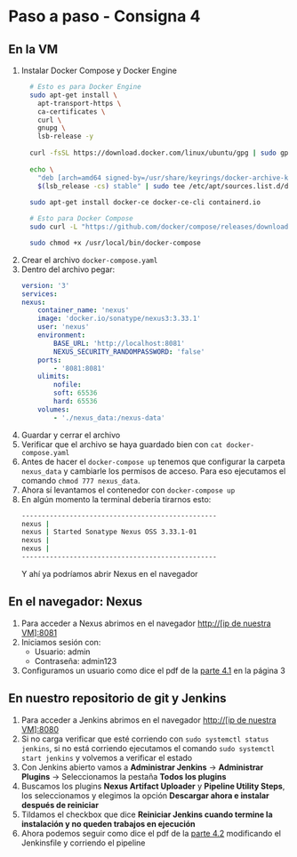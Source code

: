 # Paso a paso - Consigna 4

## En la VM
1. Instalar Docker Compose y Docker Engine
    ```bash
      # Esto es para Docker Engine
      sudo apt-get install \
        apt-transport-https \
        ca-certificates \
        curl \
        gnupg \
        lsb-release -y
      
      curl -fsSL https://download.docker.com/linux/ubuntu/gpg | sudo gpg --dearmor -o /usr/share/keyrings/docker-archive-keyring.gpg
      
      echo \
        "deb [arch=amd64 signed-by=/usr/share/keyrings/docker-archive-keyring.gpg] https://download.docker.com/linux/ubuntu \
        $(lsb_release -cs) stable" | sudo tee /etc/apt/sources.list.d/docker.list > /dev/null
     
      sudo apt-get install docker-ce docker-ce-cli containerd.io

      # Esto para Docker Compose
      sudo curl -L "https://github.com/docker/compose/releases/download/1.29.2/docker-compose-$(uname -s)-$(uname -m)" -o /usr/local/bin/docker-compose

      sudo chmod +x /usr/local/bin/docker-compose
    ```
2. Crear el archivo `docker-compose.yaml`
3. Dentro del archivo pegar: 
    ```yaml
    version: '3'
    services:
    nexus:
        container_name: 'nexus'
        image: 'docker.io/sonatype/nexus3:3.33.1'
        user: 'nexus'
        environment:
            BASE_URL: 'http://localhost:8081'
            NEXUS_SECURITY_RANDOMPASSWORD: 'false'
        ports:
            - '8081:8081'
        ulimits:
            nofile:
            soft: 65536
            hard: 65536
        volumes:
            - './nexus_data:/nexus-data'
    ```
4. Guardar y cerrar el archivo
5. Verificar que el archivo se haya guardado bien con `cat docker-compose.yaml`
6. Antes de hacer el `docker-compose up` tenemos que configurar la carpeta  `nexus_data` y cambiarle los permisos de acceso. Para eso ejecutamos el comando `chmod 777 nexus_data`.
7. Ahora sí levantamos el contenedor con `docker-compose up`
8. En algún momento la terminal debería tirarnos esto:
    ```bash
    -------------------------------------------------
    nexus |
    nexus | Started Sonatype Nexus OSS 3.33.1-01
    nexus |
    nexus | 
    -------------------------------------------------
    ```
    Y ahí ya podríamos abrir Nexus en el navegador


## En el navegador: Nexus
1. Para acceder a Nexus abrimos en el navegador [http://[ip de nuestra VM]:8081](http://localhost:8081)
2. Iniciamos sesión con:
    - Usuario: admin
    - Contraseña: admin123
3. Configuramos un usuario como dice el pdf de la [parte 4.1](https://github.com/valva-ro/CTD-I2-C15-jenkinsfile/blob/main/consignas/CI-Jenkinsfile-Parte-4.1.pdf) en la página 3


## En nuestro repositorio de git y Jenkins

1. Para acceder a Jenkins abrimos en el navegador [http://[ip de nuestra VM]:8080](http://localhost:8080)
2. Si no carga verificar que esté corriendo con `sudo systemctl status jenkins`, si no está corriendo ejecutamos el comando `sudo systemctl start jenkins` y volvemos a verificar el estado
3. Con Jenkins abierto vamos a **Administrar Jenkins** → **Administrar Plugins** → Seleccionamos la pestaña **Todos los plugins**
4. Buscamos los plugins **Nexus Artifact Uploader** y **Pipeline Utility Steps**, los seleccionamos y elegimos la opción **Descargar ahora e instalar después de reiniciar**
5. Tildamos el checkbox que dice **Reiniciar Jenkins cuando termine la instalación y no queden trabajos en ejecución**
6. Ahora podemos seguir como dice el pdf de la [parte 4.2](https://github.com/valva-ro/CTD-I2-C15-jenkinsfile/blob/main/consignas/CI-Jenkinsfile-Parte-4.2.pdf) modificando el Jenkinsfile y corriendo el pipeline